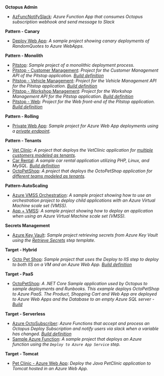 **Octopus Admin**

- <a href="https://samples.octopus.app/app#/Spaces-142/projects/Projects-352/deployments/process" target="_blank">AzFuncNotifySlack</a>: <i>Azure Function App that consumes Octopus subscription webhook and send message to Slack</i>
    
**Pattern - Canary**

- <a href="https://samples.octopus.app/app#/Spaces-542/projects/Projects-943/deployments/process" target="_blank">Deploy Web App</a>: <i>A sample project showing canary deployments of RandomQuotes to Azure WebApps.</i>
    
**Pattern - Monolith**

- <a href="https://samples.octopus.app/app#/Spaces-362/projects/Projects-523/deployments/process" target="_blank">Pitstop</a>: <i>Sample project of a monolithic deployment process.</i>
- <a href="https://samples.octopus.app/app#/Spaces-362/projects/Projects-873/deployments/process" target="_blank">Pitstop - Customer Management</a>: <i>Project for the Customer Management API of the Pitstop application. [Build definition](https://teamcitysample.octopus.com/buildConfiguration/PitStop_BuildDotnet)</i>
- <a href="https://samples.octopus.app/app#/Spaces-362/projects/Projects-875/deployments/process" target="_blank">Pitstop - Vehicle Management</a>: <i>Project for the Vehicle Management API for the Pitstop application. [Build definition](https://teamcitysample.octopus.com/buildConfiguration/PitStop_BuildDotnet)</i>
- <a href="https://samples.octopus.app/app#/Spaces-362/projects/Projects-876/deployments/process" target="_blank">Pitstop - Workshop Management</a>: <i>Project for the Workshop Management API for the Pitstop application. [Build definition](https://teamcitysample.octopus.com/buildConfiguration/PitStop_BuildDotnet)</i>
- <a href="https://samples.octopus.app/app#/Spaces-362/projects/Projects-881/deployments/process" target="_blank">Pitstop - Web</a>: <i>Project for the Web front-end of the Pitstop application. [Build definition](https://teamcitysample.octopus.com/buildConfiguration/PitStop_BuildDotnet)</i>
    
**Pattern - Rolling**

- <a href="https://samples.octopus.app/app#/Spaces-45/projects/Projects-1504/deployments/process" target="_blank">Private Web App</a>: <i>Sample project for Azure Web App deployments using a [private endpoint](https://docs.microsoft.com/en-us/azure/app-service/networking/private-endpoint).</i>
    
**Pattern - Tenants**

- <a href="https://samples.octopus.app/app#/Spaces-682/projects/Projects-1302/deployments/process" target="_blank">Vet Clinic</a>: <i>A project that deploys the VetClinic application for [multiple customers modeled as tenants](https://octopus.com/docs/tenants/guides/multi-tenant-saas-application).</i>
- <a href="https://samples.octopus.app/app#/Spaces-682/projects/Projects-1341/deployments/process" target="_blank">Car Rental</a>: <i>A sample car rental application utilizing PHP, Linux, and MySQL. [Build definition](https://jenkinssample.octopus.com/job/CarRental/)</i>
- <a href="https://samples.octopus.app/app#/Spaces-682/projects/Projects-1361/deployments/process" target="_blank">OctoPetShop</a>: <i>A project that deploys the OctoPetShop application for [different teams modeled as tenants](https://octopus.com/docs/tenants/guides/multi-tenant-teams).</i>
    
**Pattern-AutoScaling**

- <a href="https://samples.octopus.app/app#/Spaces-742/projects/Projects-1462/deployments/process" target="_blank">Azure VMSS Orchestration</a>: <i>A sample project showing how to use an orchestration project to deploy child applications with an Azure Virtual Machine scale set (VMSS).</i>
- <a href="https://samples.octopus.app/app#/Spaces-742/projects/Projects-1502/deployments/process" target="_blank">App + VMSS</a>: <i>A sample project showing how to deploy an application when using an Azure Virtual Machine scale set (VMSS).</i>
    
**Secrets Management**

- <a href="https://samples.octopus.app/app#/Spaces-822/projects/Projects-1701/deployments/process" target="_blank">Azure Key Vault</a>: <i>Sample project retrieving secrets from Azure Key Vault using the [Retrieve Secrets](https://library.octopus.com/step-templates/6f59f8aa-b2db-4f7a-b02d-a72c13d386f0/actiontemplate-azure-key-vault-retrieve-secrets) step template.</i>
    
**Target - Hybrid**

- <a href="https://samples.octopus.app/app#/Spaces-342/projects/Projects-445/deployments/process" target="_blank">Octo Pet Shop</a>: <i>Sample project that uses the Deploy to IIS step to deploy to both IIS on a VM and an Azure Web App. [Build definition](https://app.circleci.com/pipelines/github/OctopusSamples/OctoPetShop)</i>
    
**Target - PaaS**

- <a href="https://samples.octopus.app/app#/Spaces-64/projects/Projects-1381/deployments/process" target="_blank">OctoPetShop</a>: <i>A .NET Core Sample application used by Octopus to sample deployments and Runbooks.  This example deploys OctoPetShop to Azure PaaS. The Product, Shopping Cart and Web App are deployed to Azure Web Apps and the Database to an empty Azure SQL server - [Build](https://octopussamplesext.visualstudio.com/OctoPetShop/)</i>
    
**Target - Serverless**

- <a href="https://samples.octopus.app/app#/Spaces-1/projects/Projects-1824/deployments/process" target="_blank">Azure OctoSubscriber</a>: <i>Azure Functions that accept and process an Octopus Deploy Subscription and notify users via slack when a variable has changed. [Build definition](https://github.com/OctopusSamples/OctoSubscriber/blob/main/.github/workflows/AzureFunctions.yml)</i>
- <a href="https://samples.octopus.app/app#/Spaces-1/projects/Projects-66/deployments/process" target="_blank">Sample Azure Function</a>: <i>A sample project that deploys an Azure function using the `Deploy to Azure App Service` step.</i>
    
**Target - Tomcat**

- <a href="https://samples.octopus.app/app#/Spaces-203/projects/Projects-1681/deployments/process" target="_blank">Pet Clinic - Azure Web App</a>: <i>Deploy the Java PetClinic application to Tomcat hosted in an Azure Web App.</i>
